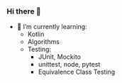 ### Hi there 👋

- 🌱 I’m currently learning:
  - Kotlin
  - Algorithms
  - Testing:
    - JUnit, Mockito
    - unittest, node, pytest
    - Equivalence Class Testing
  

<!--
**amarildoaliaj/amarildoaliaj** is a ✨ _special_ ✨ repository because its `README.md` (this file) appears on your GitHub profile.

Here are some ideas to get you started:

- 🔭 I’m currently working on ...
- 🌱 I’m currently learning ...
- 👯 I’m looking to collaborate on ...
- 🤔 I’m looking for help with ...
- 💬 Ask me about ...
- 📫 How to reach me: ...
- 😄 Pronouns: ...
- ⚡ Fun fact: ...
-->
